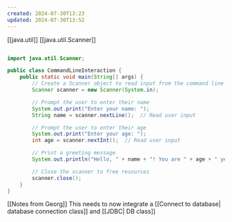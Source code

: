 ```yaml
---
created: 2024-07-30T13:23
updated: 2024-07-30T13:52
---
```

[[java.util]] [[java.util.Scanner]]

```java

import java.util.Scanner;

public class CommandLineInteraction {
    public static void main(String[] args) {
        // Create a Scanner object to read input from the command line
        Scanner scanner = new Scanner(System.in);

        // Prompt the user to enter their name
        System.out.print("Enter your name: ");
        String name = scanner.nextLine();  // Read user input

        // Prompt the user to enter their age
        System.out.print("Enter your age: ");
        int age = scanner.nextInt();  // Read user input

        // Print a greeting message
        System.out.println("Hello, " + name + "! You are " + age + " years old.");

        // Close the scanner to free resources
        scanner.close();
    }
}

```

[[Notes from Georg]]
This needs to now integrate a [[Connect to database| database connection class]] and [[JDBC| DB class]] 